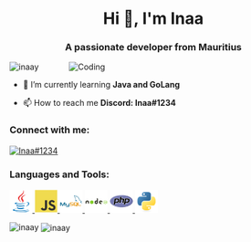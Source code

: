 <h1 align="center">Hi 👋, I'm Inaa</h1>
<h3 align="center">A passionate developer from Mauritius</h3>
<img align="right" alt="Coding" width="400" src="https://th.bing.com/th/id/R.75c2f842863ae2df6b3ac2d0a4d63026?rik=KEuFjuU1P0qyDA&pid=ImgRaw&r=0">

<p align="left"> <img src="https://komarev.com/ghpvc/?username=inaay&label=Profile%20views&color=0e75b6&style=flat" alt="inaay" /> </p>

- 🌱 I’m currently learning **Java and GoLang**

- 📫 How to reach me **Discord: Inaa#1234**

<h3 align="left">Connect with me:</h3>
<p align="left">
<a href="https://discord.gg/Inaa#1234" target="blank"><img align="center" src="https://raw.githubusercontent.com/rahuldkjain/github-profile-readme-generator/master/src/images/icons/Social/discord.svg" alt="Inaa#1234" height="30" width="40" /></a>
</p>

<h3 align="left">Languages and Tools:</h3>
<p align="left"> <a href="https://www.java.com" target="_blank" rel="noreferrer"> <img src="https://raw.githubusercontent.com/devicons/devicon/master/icons/java/java-original.svg" alt="java" width="40" height="40"/> </a> <a href="https://developer.mozilla.org/en-US/docs/Web/JavaScript" target="_blank" rel="noreferrer"> <img src="https://raw.githubusercontent.com/devicons/devicon/master/icons/javascript/javascript-original.svg" alt="javascript" width="40" height="40"/> </a> <a href="https://www.mysql.com/" target="_blank" rel="noreferrer"> <img src="https://raw.githubusercontent.com/devicons/devicon/master/icons/mysql/mysql-original-wordmark.svg" alt="mysql" width="40" height="40"/> </a> <a href="https://nodejs.org" target="_blank" rel="noreferrer"> <img src="https://raw.githubusercontent.com/devicons/devicon/master/icons/nodejs/nodejs-original-wordmark.svg" alt="nodejs" width="40" height="40"/> </a> <a href="https://www.php.net" target="_blank" rel="noreferrer"> <img src="https://raw.githubusercontent.com/devicons/devicon/master/icons/php/php-original.svg" alt="php" width="40" height="40"/> </a> <a href="https://www.python.org" target="_blank" rel="noreferrer"> <img src="https://raw.githubusercontent.com/devicons/devicon/master/icons/python/python-original.svg" alt="python" width="40" height="40"/> </a> </p>

<p><img align="left" src="https://github-readme-stats.vercel.app/api/top-langs?username=inaay&show_icons=true&locale=en&layout=compact" alt="inaay" /></p>

<p>&nbsp;<img align="center" src="https://github-readme-stats.vercel.app/api?username=inaay&show_icons=true&locale=en" alt="inaay" /></p>
